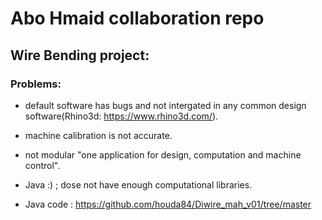 # Abo Hmaid collaboration repo

## Wire Bending project:

### Problems:

- default software has bugs and not intergated in any common design software(Rhino3d: https://www.rhino3d.com/).
- machine calibration is not accurate.
- not modular "one application for design, computation and machine control".
- Java :) ; dose not have enough computational libraries.

- Java code : https://github.com/houda84/Diwire_mah_v01/tree/master 
